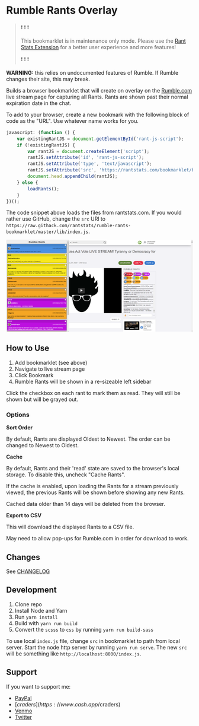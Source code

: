 # Rumble Rants Overlay

> ❗ ❗ ❗ 
> 
> This bookmarklet is in maintenance only mode. 
> Please use the [Rant Stats Extension](https://rantstats.com/) for a better user experience and more features!
> 
> ❗ ❗ ❗

**WARNING:** this relies on undocumented features of Rumble. If Rumble changes their site, this may break.

Builds a browser bookmarklet that will create on overlay on the [Rumble.com](https://rumble.com/) live stream page 
for capturing all Rants. Rants are shown past their normal expiration date in the chat.

To add to your browser, create a new bookmark with the following block of code as the "URL". 
Use whatever name works for you.

```javascript
javascript: (function () {
    var existingRantJS = document.getElementById('rant-js-script');
    if (!existingRantJS) {
        var rantJS = document.createElement('script');
        rantJS.setAttribute('id', 'rant-js-script');
        rantJS.setAttribute('type', 'text/javascript');
        rantJS.setAttribute('src', 'https://rantstats.com/bookmarklet/bookmarklet.js');
        document.head.appendChild(rantJS);
    } else {
        loadRants();
    }
})();
```

The code snippet above loads the files from rantstats.com. If you would rather use GitHub, change the `src` URl to
`https://raw.githack.com/rantstats/rumble-rants-bookmarklet/master/lib/index.js`.

![Browser page loaded with Rants sidebar shown.](https://raw.githubusercontent.com/rantstats/rumble-rants-bookmarklet/master/docs/screenshot.png "Example Screenshot")

## How to Use

1. Add bookmarklet (see above)
2. Navigate to live stream page
3. Click Bookmark
4. Rumble Rants will be shown in a re-sizeable left sidebar

Click the checkbox on each rant to mark them as read. They will still be shown but will be grayed out.

### Options

**Sort Order**

By default, Rants are displayed Oldest to Newest. The order can be changed to Newest to Oldest.

**Cache**

By default, Rants and their 'read' state are saved to the browser's local storage. 
To disable this, uncheck "Cache Rants".

If the cache is enabled, upon loading the Rants for a stream previously viewed, the previous 
Rants will be shown before showing any new Rants.

Cached data older than 14 days will be deleted from the browser.

**Export to CSV**

This will download the displayed Rants to a CSV file.

May need to allow pop-ups for Rumble.com in order for download to work.

## Changes

See [CHANGELOG](CHANGELOG.md)

## Development

1. Clone repo
2. Install Node and Yarn
3. Run `yarn install`
4. Build with `yarn run build`
5. Convert the `scsss` to `css` by running `yarn run build-sass`

To use local `index.js` file, change `src` in bookmarklet to path from local server.
Start the node http server by running `yarn run serve`. 
The new `src` will be something like `http://localhost:8000/index.js`. 

## Support

If you want to support me:

- [PayPal](https://www.paypal.me/stevencrader)
- [$craders](https://www.cash.app/$craders)
- [Venmo](https://venmo.com/code?user_id=467277291978752568&created=1654152122)
- [Twitter](https://twitter.com/stevencrader)
